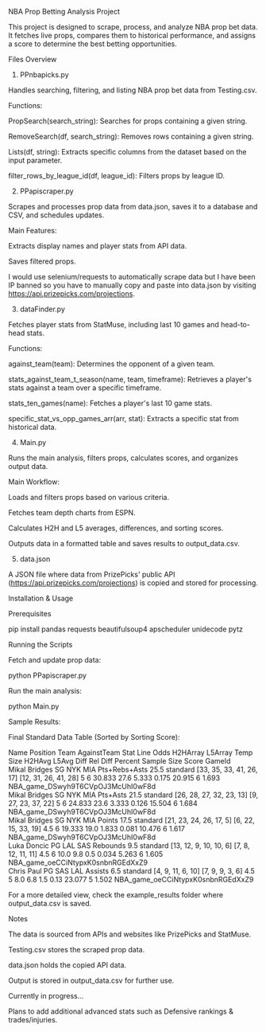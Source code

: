 NBA Prop Betting Analysis Project

This project is designed to scrape, process, and analyze NBA prop bet data. It fetches live props, compares them to historical performance, and assigns a score to determine the best betting opportunities.

Files Overview

1. PPnbapicks.py

Handles searching, filtering, and listing NBA prop bet data from Testing.csv.

Functions:

PropSearch(search_string): Searches for props containing a given string.

RemoveSearch(df, search_string): Removes rows containing a given string.

Lists(df, string): Extracts specific columns from the dataset based on the input parameter.

filter_rows_by_league_id(df, league_id): Filters props by league ID.

2. PPapiscraper.py

Scrapes and processes prop data from data.json, saves it to a database and CSV, and schedules updates.

Main Features:

Extracts display names and player stats from API data.

Saves filtered props.

I would use selenium/requests to automatically scrape data but I have been IP banned so you have to manually copy and paste into data.json by visiting https://api.prizepicks.com/projections.

3. dataFinder.py

Fetches player stats from StatMuse, including last 10 games and head-to-head stats.

Functions:

against_team(team): Determines the opponent of a given team.

stats_against_team_t_season(name, team, timeframe): Retrieves a player's stats against a team over a specific timeframe.

stats_ten_games(name): Fetches a player's last 10 game stats.

specific_stat_vs_opp_games_arr(arr, stat): Extracts a specific stat from historical data.

4. Main.py

Runs the main analysis, filters props, calculates scores, and organizes output data.

Main Workflow:

Loads and filters props based on various criteria.

Fetches team depth charts from ESPN.

Calculates H2H and L5 averages, differences, and sorting scores.

Outputs data in a formatted table and saves results to output_data.csv.

5. data.json

A JSON file where data from PrizePicks' public API (https://api.prizepicks.com/projections) is copied and stored for processing.

Installation & Usage

Prerequisites

pip install pandas requests beautifulsoup4 apscheduler unidecode pytz

Running the Scripts

Fetch and update prop data:

python PPapiscraper.py

Run the main analysis:

python Main.py

Sample Results:

Final Standard Data Table (Sorted by Sorting Score):

Name                Position  Team  AgainstTeam  Stat           Line  Odds      H2HArray                  L5Array               Temp  Size  H2HAvg  L5Avg  Diff    Rel Diff  Percent  Sample Size  Score  GameId                             
Mikal Bridges       SG        NYK   MIA          Pts+Rebs+Asts  25.5  standard  [33, 35, 33, 41, 26, 17]  [12, 31, 26, 41, 28]  5     6     30.833  27.6   5.333   0.175     20.915   6            1.693  NBA_game_DSwyh9T6CVpOJ3McUhI0wF8d  
Mikal Bridges       SG        NYK   MIA          Pts+Asts       21.5  standard  [26, 28, 27, 32, 23, 13]  [9, 27, 23, 37, 22]   5     6     24.833  23.6   3.333   0.126     15.504   6            1.684  NBA_game_DSwyh9T6CVpOJ3McUhI0wF8d  
Mikal Bridges       SG        NYK   MIA          Points         17.5  standard  [21, 23, 24, 26, 17, 5]   [6, 22, 15, 33, 19]   4.5   6     19.333  19.0   1.833   0.081     10.476   6            1.617  NBA_game_DSwyh9T6CVpOJ3McUhI0wF8d  
Luka Doncic         PG        LAL   SAS          Rebounds       9.5   standard  [13, 12, 9, 10, 10, 6]    [7, 8, 12, 11, 11]    4.5   6     10.0    9.8    0.5     0.034     5.263    6            1.605  NBA_game_oeCCiNtypxK0snbnRGEdXxZ9  
Chris Paul          PG        SAS   LAL          Assists        6.5   standard  [4, 9, 11, 6, 10]         [7, 9, 9, 3, 6]       4.5   5     8.0     6.8    1.5     0.13      23.077   5            1.502  NBA_game_oeCCiNtypxK0snbnRGEdXxZ9  


For a more detailed view, check the example_results folder where output_data.csv is saved.



Notes

The data is sourced from APIs and websites like PrizePicks and StatMuse.

Testing.csv stores the scraped prop data.

data.json holds the copied API data.

Output is stored in output_data.csv for further use.

Currently in progress...

Plans to add additional advanced stats such as Defensive rankings & trades/injuries.


